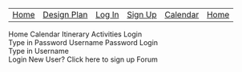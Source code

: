 <html>
    <head>
        <link href="https://fonts.googleapis.com/css?family=Exo&display=swap" rel="stylesheet" />
        <link href="/assets/css/style.scss" rel="stylesheet" />
        <title>Document</title>
    </head>
    <body>
    <table>
    <tr>
        <td><a href="/jazzyisking">Home</a></td>
        <td><a href="/jazzyisking/templates/designplan">Design Plan</a></td>
        <td><a href="/jazzyisking/templates/login">Log In</a></td>
        <td><a href="/jazzyisking/templates/signup">Sign Up</a></td>
        <td><a href="/jazzyisking/templates/calendar">Calendar</a></td>
        <td><a href="/jazzyisking/templates/home">Home</a></td>
    </tr>
    </table>
        <div class="layout">
        <div class="image"></div>
        <span class="home">Home</span>
        <span class="calendar">Calendar</span>
        <span class="itinerary">Itinerary</span>
        <span class="activities">Activities</span>
        <span class="login">Login</span>
        <div class="v90_2"></div>
        <span class="typePassword">Type in Password</span>
        <span class="username">Username</span>
        <span class="password">Password</span>
        <span class="loginCenter">Login</span>
        <div class="name"></div>
        <div class="name"></div>
        <span class="typeUsername">Type in Username</span>
        <div class="v94_11"></div><span class="loginButton">Login</span>
        <span class="v94_13">New User? Click here to sign up</span>
        <span class="forum">Forum</span></div>
    </body>
</html>